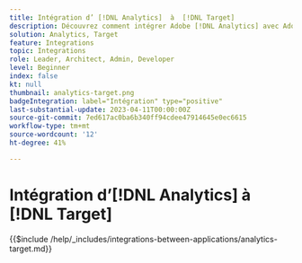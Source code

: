 ```yaml
---
title: Intégration d’ [!DNL Analytics]  à  [!DNL Target]
description: Découvrez comment intégrer Adobe [!DNL Analytics] avec Adobe [!DNL Target].
solution: Analytics, Target
feature: Integrations
topic: Integrations
role: Leader, Architect, Admin, Developer
level: Beginner
index: false
kt: null
thumbnail: analytics-target.png
badgeIntegration: label="Intégration" type="positive"
last-substantial-update: 2023-04-11T00:00:00Z
source-git-commit: 7ed617ac0ba6b340ff94cdee47914645e0ec6615
workflow-type: tm+mt
source-wordcount: '12'
ht-degree: 41%

---
```



# Intégration d’[!DNL Analytics] à [!DNL Target]

{{$include /help/_includes/integrations-between-applications/analytics-target.md}}
